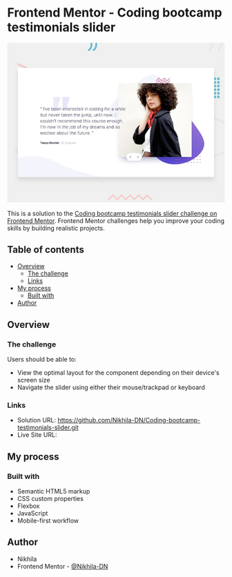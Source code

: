 # Frontend Mentor - Coding bootcamp testimonials slider

![Design preview for the Coding bootcamp testimonials slider coding challenge](./design/desktop-preview.jpg)

This is a solution to the [Coding bootcamp testimonials slider challenge on Frontend Mentor](https://www.frontendmentor.io/challenges/coding-bootcamp-testimonials-slider-4FNyLA8JL). Frontend Mentor challenges help you improve your coding skills by building realistic projects. 

## Table of contents

- [Overview](#overview)
  - [The challenge](#the-challenge)
  - [Links](#links)
- [My process](#my-process)
  - [Built with](#built-with)
- [Author](#author)

## Overview

### The challenge

Users should be able to:

- View the optimal layout for the component depending on their device's screen size
- Navigate the slider using either their mouse/trackpad or keyboard


### Links

- Solution URL: https://github.com/Nikhila-DN/Coding-bootcamp-testimonials-slider.git
- Live Site URL: 

## My process

### Built with

- Semantic HTML5 markup
- CSS custom properties
- Flexbox
- JavaScript
- Mobile-first workflow


## Author

- Nikhila
- Frontend Mentor - [@Nikhila-DN]([https://www.frontendmentor.io/profile/Nikhila-DN])


